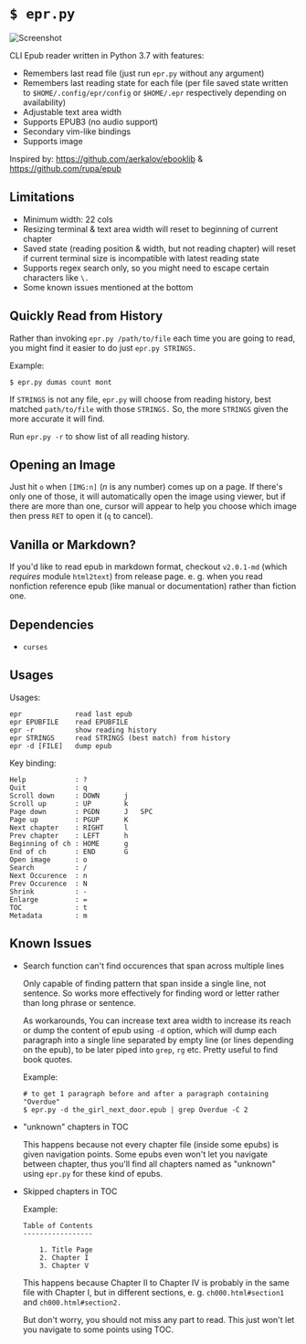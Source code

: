 # `$ epr.py`

![Screenshot](https://raw.githubusercontent.com/wustho/epr/master/screenshot.png)

CLI Epub reader written in Python 3.7 with features:

- Remembers last read file (just run `epr.py` without any argument)
- Remembers last reading state for each file (per file saved state written to `$HOME/.config/epr/config` or `$HOME/.epr` respectively depending on availability)
- Adjustable text area width
- Supports EPUB3 (no audio support)
- Secondary vim-like bindings
- Supports image

Inspired by: https://github.com/aerkalov/ebooklib & https://github.com/rupa/epub

## Limitations

- Minimum width: 22 cols
- Resizing terminal & text area width will reset to beginning of current chapter
- Saved state (reading position & width, but not reading chapter) will reset
  if current terminal size is incompatible with latest reading state
- Supports regex search only, so you might need to escape certain characters like `\.`
- Some known issues mentioned at the bottom

## Quickly Read from History

Rather than invoking `epr.py /path/to/file` each time you are going to read, you might find it easier to do just `epr.py STRINGS.`

Example:

``` shell
$ epr.py dumas count mont
```

If `STRINGS` is not any file, `epr.py` will choose from reading history, best matched `path/to/file` with those `STRINGS.` So, the more `STRINGS` given the more accurate it will find.

Run `epr.py -r` to show list of all reading history.

## Opening an Image

Just hit `o` when `[IMG:n]` (_n_ is any number) comes up on a page. If there's only one of those, it will automatically open the image using viewer, but if there are more than one, cursor will appear to help you choose which image then press `RET` to open it (`q` to cancel).

## Vanilla or Markdown?

If you'd like to read epub in markdown format, checkout `v2.0.1-md` (which _requires_ module `html2text`) from release page.
e. g. when you read nonfiction reference epub (like manual or documentation) rather than fiction one.

## Dependencies

- `curses`

## Usages

Usages:

```
epr             read last epub
epr EPUBFILE    read EPUBFILE
epr -r          show reading history
epr STRINGS     read STRINGS (best match) from history
epr -d [FILE]   dump epub
```

Key binding:

```
Help            : ?
Quit            : q
Scroll down     : DOWN      j
Scroll up       : UP        k
Page down       : PGDN      J   SPC
Page up         : PGUP      K
Next chapter    : RIGHT     l
Prev chapter    : LEFT      h
Beginning of ch : HOME      g
End of ch       : END       G
Open image      : o
Search          : /
Next Occurence  : n
Prev Occurence  : N
Shrink          : -
Enlarge         : =
TOC             : t
Metadata        : m
```

## Known Issues

- Search function can't find occurences that span across multiple lines

  Only capable of finding pattern that span inside a single line, not sentence.
  So works more effectively for finding word or letter rather than long phrase or sentence.

  As workarounds, You can increase text area width to increase its reach or dump
  the content of epub using `-d` option, which will dump each paragraph into a single line separated by empty line (or lines depending on the epub), to be later piped into `grep`, `rg` etc. Pretty useful to find book quotes.

  Example:

  ```shell
  # to get 1 paragraph before and after a paragraph containing "Overdue"
  $ epr.py -d the_girl_next_door.epub | grep Overdue -C 2
  ```

- "unknown" chapters in TOC

  This happens because not every chapter file (inside some epubs) is given navigation points.
  Some epubs even won't let you navigate between chapter, thus you'll find all chapters named as
  "unknown" using `epr.py` for these kind of epubs.

- Skipped chapters in TOC

  Example:

  ```
  Table of Contents
  -----------------

	  1. Title Page
	  2. Chapter I
	  3. Chapter V
  ```

  This happens because Chapter II to Chapter IV is probably in the same file with Chapter I,
  but in different sections, e. g. `ch000.html#section1` and `ch000.html#section2.`

  But don't worry, you should not miss any part to read. This just won't let you navigate
  to some points using TOC.
